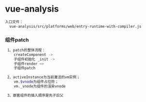 # vue-analysis

```bash
入口文件： 
  vue-analysis/src/platforms/web/entry-runtime-with-compiler.js
```

### 组件patch

```bash
 1、patch的整体流程： 
    createComponent -> 
    子组件初始化 _init -> 
    子组件render —> 
    子组件patch
    
 2、activeInstance为当前激活的vm实例；
    vm.$vnode为组件占位符；
    vm._vnode为组件的渲染vnode
    
 3、嵌套组件的插入顺序是先子后父
```